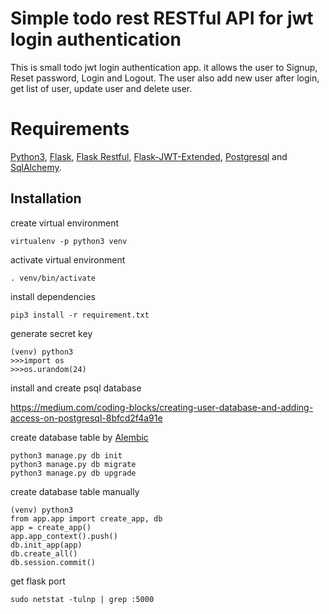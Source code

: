 # Simple todo rest RESTful API for jwt login authentication
This is small todo jwt login authentication app. it allows the user to Signup, Reset password, Login and Logout.
The user also add new user after login, get list of user, update user and delete user.

# Requirements

  [Python3](https://www.python.org/downloads/), [Flask](https://flask.palletsprojects.com/en/1.1.x/quickstart/), [Flask Restful](https://flask-restful.readthedocs.io/en/latest/quickstart.html), [Flask-JWT-Extended](https://flask-jwt-extended.readthedocs.io/en/stable/), [Postgresql](https://www.postgresql.org/docs/) and [SqlAlchemy](https://docs.sqlalchemy.org/en/13/).

## Installation

 create virtual environment

``` 
virtualenv -p python3 venv
```

activate virtual environment

```
. venv/bin/activate
```

install dependencies

```
pip3 install -r requirement.txt
```

generate secret key

```
(venv) python3
>>>import os
>>>os.urandom(24)
```

install and create psql database

https://medium.com/coding-blocks/creating-user-database-and-adding-access-on-postgresql-8bfcd2f4a91e


create database table by [Alembic](https://flask-migrate.readthedocs.io/en/latest/)

 ```
 python3 manage.py db init
 python3 manage.py db migrate
 python3 manage.py db upgrade
 ```

create database table manually

```
(venv) python3
from app.app import create_app, db
app = create_app()
app.app_context().push()
db.init_app(app)
db.create_all()
db.session.commit()
```

  get flask port  

 ```
 sudo netstat -tulnp | grep :5000
 ```
